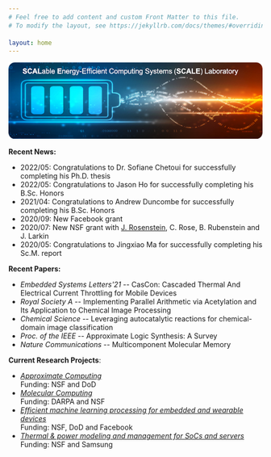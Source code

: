 ```yaml
---
# Feel free to add content and custom Front Matter to this file.
# To modify the layout, see https://jekyllrb.com/docs/themes/#overriding-theme-defaults

layout: home
---
```

![](logo.png)

**Recent News:**

* 	2022/05: Congratulations to Dr. Sofiane Chetoui for successfully completing his Ph.D. thesis
* 	2022/05: Congratulations to Jason Ho for successfully completing his B.Sc. Honors 	
* 	2021/04: Congratulations to Andrew Duncombe for successfully completing his B.Sc. Honors
* 	2020/09: New Facebook grant
*   2020/07: New NSF grant with [J. Rosenstein](http://rosenstein.engin.brown.edu), C. Rose, B. Rubenstein and J. Larkin
*   2020/05: Congratulations to Jingxiao Ma for successfully completing his Sc.M. report

**Recent Papers:**

* _Embedded Systems Letters'21_ -- CasCon: Cascaded Thermal And Electrical Current Throttling for Mobile Devices
* _Royal Society A_ -- Implementing Parallel Arithmetic via Acetylation and Its Application to Chemical Image Processing
* _Chemical Science_ -- Leveraging autocatalytic reactions for chemical- domain image classification
* _Proc. of the IEEE_ -- Approximate Logic Synthesis: A Survey
* _Nature Communications_ -- Multicomponent Molecular Memory

**Current Research Projects**: 

* _[Approximate Computing](projects.markdown)_\
Funding: NSF and DoD
* _[Molecular Computing](projects.markdown)_\
Funding: DARPA and NSF
* _[Efficient machine learning processing for embedded and wearable devices](projects.markdown)_\
Funding: NSF, DoD and Facebook
* _[Thermal & power modeling and management for SoCs and servers](projects.markdown)_\
Funding: NSF and Samsung


